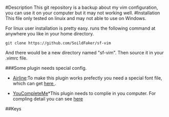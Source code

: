 #Description
This git repository is a backup about my vim configuration, you can use it on your computer but it may not working well.
#Installation
This file only tested on linuix and may not able to use on Windows.

For linux user installation is pretty easy. runs the following command at anywhere you like in your home directory.

`git clone https://github.com/SoildFaker/sf-vim `

And there would be a new directory named "sf-vim". Then source it in your .vimrc file.

###Some plugin needs special config.
* [Airline](https://github.com/bling/vim-airline):To make this plugin works prefectly you need a special font file, which can get [ here ](https://github.com/powerline/fonts).

* [YouCompleteMe](https://github.com/Valloric/YouCompleteMe)*This plugin needs to complie in you computer. For compling detail you can see [here](https://github.com/Valloric/YouCompleteMe#ubuntu-linux-x64-installation)

##Keys


